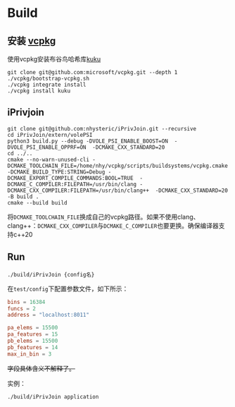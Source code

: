 # Build

## 安装 [vcpkg](https://github.com/microsoft/vcpkg)

使用vcpkg安装布谷鸟哈希库[kuku](https://github.com/microsoft/Kuku)

```shell
git clone git@github.com:microsoft/vcpkg.git --depth 1
./vcpkg/bootstrap-vcpkg.sh
./vcpkg integrate install
./vcpkg install kuku
```

## iPrivjoin

```shell
git clone git@github.com:nhysteric/iPrivJoin.git --recursive
cd iPrivJoin/extern/volePSI
python3 build.py --debug -DVOLE_PSI_ENABLE_BOOST=ON  -DVOLE_PSI_ENABLE_OPPRF=ON  -DCMAKE_CXX_STANDARD=20
cd ../..
cmake --no-warn-unused-cli -DCMAKE_TOOLCHAIN_FILE=/home/nhy/vcpkg/scripts/buildsystems/vcpkg.cmake  -DCMAKE_BUILD_TYPE:STRING=Debug -DCMAKE_EXPORT_COMPILE_COMMANDS:BOOL=TRUE  -DCMAKE_C_COMPILER:FILEPATH=/usr/bin/clang -DCMAKE_CXX_COMPILER:FILEPATH=/usr/bin/clang++  -DCMAKE_CXX_STANDARD=20 -B build .
cmake --build build
```

将`DCMAKE_TOOLCHAIN_FILE`换成自己的vcpkg路径。如果不使用clang、clang++：`DCMAKE_CXX_COMPILER`与`DCMAKE_C_COMPILER`也要更换。确保编译器支持c++20

## Run

```shell
./build/iPrivJoin {config名}
```

在`test/config`下配置参数文件，如下所示：

```toml
bins = 16384
funcs = 2
address = "localhost:8011"

pa_elems = 15500
pa_features = 15
pb_elems = 15500
pb_features = 14
max_in_bin = 3
```

 ~~字段具体含义不解释了。~~

 实例：

 ```shell
 ./build/iPrivJoin application
 ``` 

 